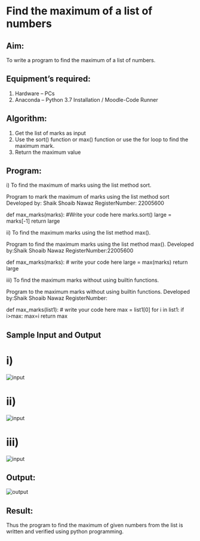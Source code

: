 # Find the maximum of a list of numbers
## Aim:
To write a program to find the maximum of a list of numbers.
## Equipment’s required:
1.	Hardware – PCs
2.	Anaconda – Python 3.7 Installation / Moodle-Code Runner
## Algorithm:
1.	Get the list of marks as input
2.	Use the sort() function or max() function or use the for loop to find the maximum mark.
3.	Return the maximum value
## Program:

i)	To find the maximum of marks using the list method sort.

Program to mark the maximum of marks using the list method sort
Developed by: Shaik Shoaib Nawaz
RegisterNumber: 22005600 

def max_marks(marks):
    #Write your code here
    marks.sort()
    large = marks[-1]
    return large



ii)	To find the maximum marks using the list method max().

Program to find the maximum marks using the list method max().
Developed by:Shaik Shoaib Nawaz
RegisterNumber:22005600

def max_marks(marks):
    # write your code here
    large = max(marks)
    return large


iii)  To find the maximum marks without using builtin functions.

Program to the maximum marks without using builtin functions.
Developed by:Shaik Shoaib Nawaz 
RegisterNumber: 

def max_marks(list1):
    # write your code here
    max = list1[0]
    for i in list1:
        if i>max:
            max=i
    return max
    

## Sample Input and Output
# i)
![input](./img/max_marks1.jpg) 
# ii)
![input](./img/findmaximum2.png)
# iii)
![input](./img/findmaximum3.png)

## Output:
![output](./img/find1.png)

## Result:
Thus the program to find the maximum of given numbers from the list is written and verified using python programming.
